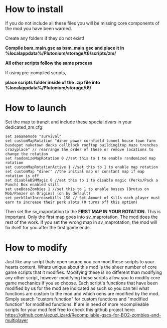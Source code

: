 # How to install

If you do not include all these files you will be missing core components of the mod you have been warned.

Create any folders if they do not exist! 

**Compile bsm_main.gsc as bsm_main.gsc and place it in %localappdata%/Plutonium/storage/t6/scripts/zm/**

**All other scripts follow the same process**

If using pre-compiled scripts,

**place scripts folder inside of the .zip file into %localappdata%/Plutonium/storage/t6/**

# How to launch

Set the map to tranzit and include these special dvars in your dedicated_zm.cfg:
```
set zeGamemode "survival"
set customMapRotation "diner power cornfield tunnel house town farm busdepot nuketown docks cellblock rooftop building1top maze trenches crazyplace" // rearrange the order of these or remove locations to change the rotation
set randomizeMapRotation 0 //set this to 1 to enable randomized map rotation
set customMapRotationActive 1 //set this to 1 to enable map rotation
set customMap "diner" //the initial map or constant map if map rotation is off
set disableBSMMagic 0 //set this to 1 to disable magic (Perks/Pack a Punch) Box enabled still
set useBossZombies 1 //set this to 1 to enable bosses (Brutus on Mob/Panzer on Origins) (on by default)
set perkSlotIncreaseKills 150 // Set Amount of Kills each player must earn to increase their perk slots (0 turns off this option)
```
Then set the sv_maprotation to the **FIRST MAP IN YOUR ROTATION.** This is important. Only the first map goes into sv_maprotation. The mod does the rest of the work.
If you set the wrong map in sv_maprotation, the mod will fix itself for you after the first game ends.

# How to modify

Just like any script thats open source you can mod these scripts to your hearts content.
Whats unique about this mod is the sheer number of core game scripts that it modifies.
Modifying these is no different than modifying any other script, however modifying these scripts allow you to modify core game mechanics if you so choose.
Each script's functions that have been modified by us for the mod are indicated as such so you can tell what functions are custom to the mod and which oens are modified by the mod.
Simply search "custom function" for custom functions and "modified function" for modified functions.
If are in need of more recompileable scripts for your mod feel free to check this github project here: https://github.com/JezuzLizard/Recompilable-gscs-for-BO2-zombies-and-multiplayer

